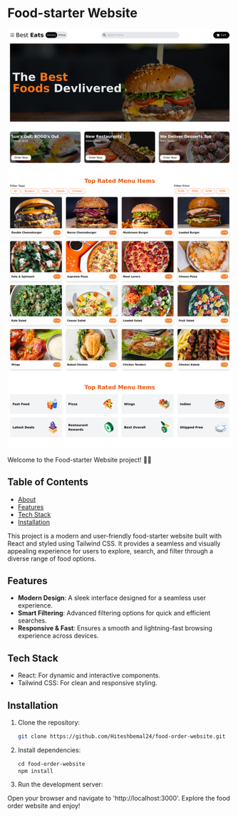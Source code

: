 # Food-starter  Website
![Food-starter Website](food-starter_netlify_app.png)

Welcome to the Food-starter  Website project! 🍔🌐

## Table of Contents
- [About](#about)
- [Features](#features)
- [Tech Stack](#tech-stack)
- [Installation](#installation)


This project is a modern and user-friendly food-starter  website built with React and styled using Tailwind CSS. It provides a seamless and visually appealing experience for users to explore, search, and filter through a diverse range of food options.

## Features

- **Modern Design**: A sleek interface designed for a seamless user experience.
- **Smart Filtering**: Advanced filtering options for quick and efficient searches.
- **Responsive & Fast**: Ensures a smooth and lightning-fast browsing experience across devices.

## Tech Stack

- React: For dynamic and interactive components.
- Tailwind CSS: For clean and responsive styling.

## Installation

1. Clone the repository:

   ```bash
   git clone https://github.com/Hiteshbemal24/food-order-website.git
   ```
2. Install dependencies:
    ```
    cd food-order-website
    npm install

    ```
3. Run the development server:
   
 Open your browser and navigate to 'http://localhost:3000'.
 Explore the food order website and enjoy!
